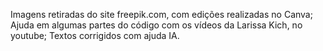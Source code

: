 Imagens retiradas do site freepik.com, com edições realizadas no Canva;
Ajuda em algumas partes do código com os vídeos da Larissa Kich, no youtube;
Textos corrigidos com ajuda IA.